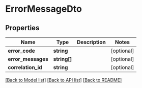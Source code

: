 # ErrorMessageDto

## Properties
Name | Type | Description | Notes
------------ | ------------- | ------------- | -------------
**error_code** | **string** |  | [optional] 
**error_messages** | **string[]** |  | [optional] 
**correlation_id** | **string** |  | [optional] 

[[Back to Model list]](../README.md#documentation-for-models) [[Back to API list]](../README.md#documentation-for-api-endpoints) [[Back to README]](../README.md)


